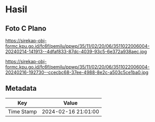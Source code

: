 # Hasil

## Foto C Plano

https://sirekap-obj-formc.kpu.go.id/fc6f/pemilu/ppwp/35/11/02/20/06/3511022006004-20240214-141913--4dfaf833-87dc-4039-93c5-6e372a938aec.jpg

https://sirekap-obj-formc.kpu.go.id/fc6f/pemilu/ppwp/35/11/02/20/06/3511022006004-20240216-192730--ccecbc68-37ee-4988-8e2c-a503c5ce1ba0.jpg


## Metadata

| Key        | Value               |
| ---------- | ------------------- |
| Time Stamp | 2024-02-16 21:01:00 |



